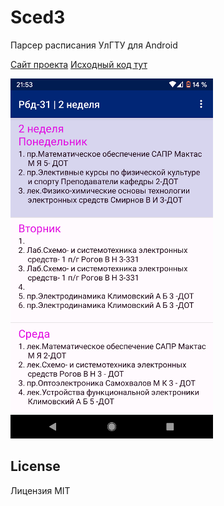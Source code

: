 # Sced3

Парсер расписания УлГТУ для Android

[Сайт проекта](https://timetable4ulstu.pythonanywhere.com/)
[Исходный код тут](https://gitlab.com/Magik21/sced3)

![alt text](screenshot.png "screenshot")

## License
Лицензия MIT
